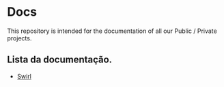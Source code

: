 # Docs

This repository is intended for the documentation of all our Public / Private projects.

## Lista da documentação.
- [Swirl](https://github.com/SwarmMoney/docs/blob/main/swirl.md)
